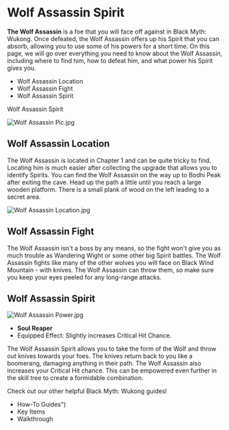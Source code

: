 # Wolf Assassin Spirit

**The Wolf Assassin** is a foe that you will face off against in Black Myth: Wukong. Once defeated, the Wolf Assassin offers up his Spirit that you can absorb, allowing you to use some of his powers for a short time. On this page, we will go over everything you need to know about the Wolf Assassin, including where to find him, how to defeat him, and what power his Spirit gives you. 

  * Wolf Assassin Location
  * Wolf Assassin Fight
  * Wolf Assassin Spirit

Wolf Assassin Spirit

![Wolf Assassin Pic.jpg](https://oyster.ignimgs.com/mediawiki/apis.ign.com/black-myth-wukong/1/1c/Wolf_Assassin_Pic.jpg)

## Wolf Assassin Location

The Wolf Assassin is located in Chapter 1 and can be quite tricky to find. Locating him is much easier after collecting the upgrade that allows you to identify Spirits. You can find the Wolf Assassin on the way up to Bodhi Peak after exiting the cave. Head up the path a little until you reach a large wooden platform. There is a small plank of wood on the left leading to a secret area. 

![Wolf Assassin Location.jpg](https://oyster.ignimgs.com/mediawiki/apis.ign.com/black-myth-wukong/4/47/Wolf_Assassin_Location.jpg)

## Wolf Assassin Fight

The Wolf Assassin isn't a boss by any means, so the fight won't give you as much trouble as Wandering Wight or some other big Spirit battles. The Wolf Assassin fights like many of the other wolves you will face on Black Wind Mountain - with knives. The Wolf Assassin can throw them, so make sure you keep your eyes peeled for any long-range attacks. 

## Wolf Assassin Spirit

![Wolf Assassin Power.jpg](https://oyster.ignimgs.com/mediawiki/apis.ign.com/black-myth-wukong/e/e7/Wolf_Assassin_Power.jpg)

  * **Soul Reaper**
  * Equipped Effect: Slightly increases Critical Hit Chance. 

The Wolf Assassin Spirit allows you to take the form of the Wolf and throw out knives towards your foes. The knives return back to you like a boomerang, damaging anything in their path. The Wolf Assassin also increases your Critical Hit chance. This can be empowered even further in the skill tree to create a formidable combination. 

Check out our other helpful Black Myth: Wukong guides! 

  * How-To Guides")
  * Key Items
  * Walkthrough